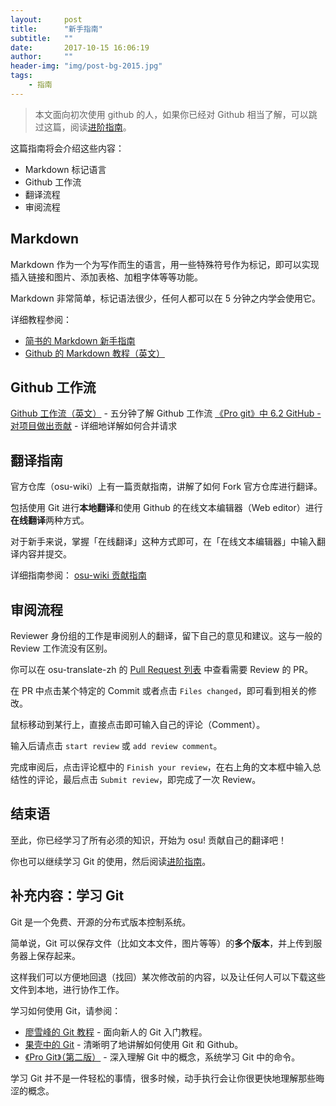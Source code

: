 ```yaml
---
layout:     post
title:      "新手指南"
subtitle:   ""
date:       2017-10-15 16:06:19
author:     ""
header-img: "img/post-bg-2015.jpg"
tags:
    - 指南
---
```


> 本文面向初次使用 github 的人，如果你已经对 Github 相当了解，可以跳过这篇，阅读[进阶指南](https://osu-translate-zh.github.io/2017/10/15/advance-guide)。

这篇指南将会介绍这些内容：

- Markdown 标记语言
- Github 工作流
- 翻译流程
- 审阅流程

## Markdown

Markdown 作为一个为写作而生的语言，用一些特殊符号作为标记，即可以实现插入链接和图片、添加表格、加粗字体等等功能。

Markdown 非常简单，标记语法很少，任何人都可以在 5 分钟之内学会使用它。

详细教程参阅：
- [简书的 Markdown 新手指南](http://www.jianshu.com/p/q81RER)
- [Github 的 Markdown 教程（英文）](https://guides.github.com/features/mastering-markdown/)

## Github 工作流

[Github 工作流（英文）](https://guides.github.com/introduction/flow/) - 五分钟了解 Github 工作流
[《Pro git》中 6.2 GitHub - 对项目做出贡献](https://git-scm.com/book/zh/v2/GitHub-%E5%AF%B9%E9%A1%B9%E7%9B%AE%E5%81%9A%E5%87%BA%E8%B4%A1%E7%8C%AE) - 详细地详解如何合并请求

## 翻译指南

官方仓库（osu-wiki）上有一篇贡献指南，讲解了如何 Fork 官方仓库进行翻译。

包括使用 Git 进行**本地翻译**和使用 Github 的在线文本编辑器（Web editor）进行**在线翻译**两种方式。

对于新手来说，掌握「在线翻译」这种方式即可，在「在线文本编辑器」中输入翻译内容并提交。

详细指南参阅：
[osu-wiki 贡献指南](https://osu.ppy.sh/help/wiki/osu!wiki_contribution_guide)

## 审阅流程

Reviewer 身份组的工作是审阅别人的翻译，留下自己的意见和建议。这与一般的 Review 工作流没有区别。

你可以在 osu-translate-zh 的 [Pull Request 列表](https://github.com/osu-translate-zh/osu-wiki/pulls) 中查看需要 Review 的 PR。

在 PR 中点击某个特定的 Commit 或者点击 `Files changed`，即可看到相关的修改。

鼠标移动到某行上，直接点击即可输入自己的评论（Comment）。

输入后请点击 `start review` 或 `add review comment`。

完成审阅后，点击评论框中的 `Finish your review`，在右上角的文本框中输入总结性的评论，最后点击 `Submit review`，即完成了一次 Review。

## 结束语

至此，你已经学习了所有必须的知识，开始为 osu! 贡献自己的翻译吧！

你也可以继续学习 Git 的使用，然后阅读[进阶指南](https://osu-translate-zh.github.io/2017/10/15/advance-guide)。

## 补充内容：学习 Git

Git 是一个免费、开源的分布式版本控制系统。

简单说，Git 可以保存文件（比如文本文件，图片等等）的**多个版本**，并上传到服务器上保存起来。

这样我们可以方便地回退（找回）某次修改前的内容，以及让任何人可以下载这些文件到本地，进行协作工作。

学习如何使用 Git，请参阅：
- [廖雪峰的 Git 教程](https://www.liaoxuefeng.com/wiki/0013739516305929606dd18361248578c67b8067c8c017b000) - 面向新人的 Git 入门教程。
- [果壳中的 Git](https://github.com/geeeeeeeeek/git-recipes/wiki) - 清晰明了地讲解如何使用 Git 和 Github。
- [《Pro Git》（第二版）](https://git-scm.com/book/zh/v2) - 深入理解 Git 中的概念，系统学习 Git 中的命令。

学习 Git 并不是一件轻松的事情，很多时候，动手执行会让你很更快地理解那些晦涩的概念。
